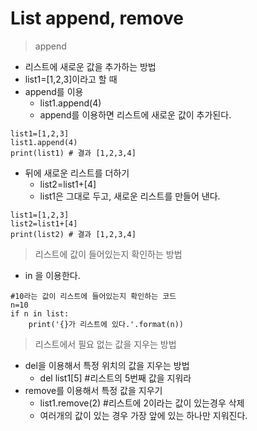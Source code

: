 # List append, remove

> append

- 리스트에 새로운 값을 추가하는 방법
- list1=[1,2,3]이라고 할 때
- append를 이용
    - list1.append(4)
    - append를 이용하면 리스트에 새로운 값이 추가된다.
```
list1=[1,2,3]
list1.append(4)
print(list1) # 결과 [1,2,3,4]
```
- 뒤에 새로운 리스트를 더하기
    - list2=list1+[4]
    - list1은 그대로 두고, 새로운 리스트를 만들어 낸다.
```
list1=[1,2,3]
list2=list1+[4]
print(list2) # 결과 [1,2,3,4]
```
> 리스트에 값이 들어있는지 확인하는 방법

- in 을 이용한다.
```
#10라는 값이 리스트에 들어있는지 확인하는 코드
n=10
if n in list:
    print('{}가 리스트에 있다.'.format(n))
```
> 리스트에서 필요 없는 값을 지우는 방법

- del을 이용해서 특정 위치의 값을 지우는 방법
    - del list1[5] #리스트의 5번째 값을 지워라
- remove를 이용해서 특정 값을 지우기
    - list1.remove(2) #리스트에 2이라는 값이 있는경우 삭제
    - 여러개의 값이 있는 경우 가장 앞에 있는 하나만 지워진다.